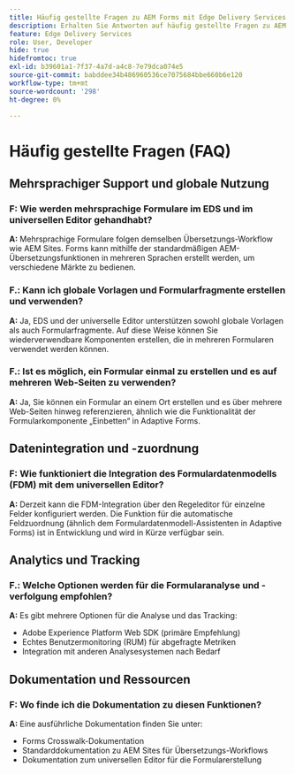 ```yaml
---
title: Häufig gestellte Fragen zu AEM Forms mit Edge Delivery Services
description: Erhalten Sie Antworten auf häufig gestellte Fragen zu AEM Forms mit Edge Delivery Services und dem universellen Editor. Erfahren Sie mehr über mehrsprachige Formulare, globale Vorlagen, Formularfragmente, Analysen und Datenintegrationsfunktionen.
feature: Edge Delivery Services
role: User, Developer
hide: true
hidefromtoc: true
exl-id: b39601a1-7f37-4a7d-a4c8-7e79dca074e5
source-git-commit: babddee34b486960536ce7075684bbe660b6e120
workflow-type: tm+mt
source-wordcount: '298'
ht-degree: 0%

---
```


# Häufig gestellte Fragen (FAQ)


## Mehrsprachiger Support und globale Nutzung

### F: Wie werden mehrsprachige Formulare im EDS und im universellen Editor gehandhabt?

**A:** Mehrsprachige Formulare folgen demselben Übersetzungs-Workflow wie AEM Sites. Forms kann mithilfe der standardmäßigen AEM-Übersetzungsfunktionen in mehreren Sprachen erstellt werden, um verschiedene Märkte zu bedienen.

### F.: Kann ich globale Vorlagen und Formularfragmente erstellen und verwenden?

**A:** Ja, EDS und der universelle Editor unterstützen sowohl globale Vorlagen als auch Formularfragmente. Auf diese Weise können Sie wiederverwendbare Komponenten erstellen, die in mehreren Formularen verwendet werden können.

### F.: Ist es möglich, ein Formular einmal zu erstellen und es auf mehreren Web-Seiten zu verwenden?

**A:** Ja, Sie können ein Formular an einem Ort erstellen und es über mehrere Web-Seiten hinweg referenzieren, ähnlich wie die Funktionalität der Formularkomponente „Einbetten“ in Adaptive Forms.

## Datenintegration und -zuordnung

### F: Wie funktioniert die Integration des Formulardatenmodells (FDM) mit dem universellen Editor?

**A:** Derzeit kann die FDM-Integration über den Regeleditor für einzelne Felder konfiguriert werden. Die Funktion für die automatische Feldzuordnung (ähnlich dem Formulardatenmodell-Assistenten in Adaptive Forms) ist in Entwicklung und wird in Kürze verfügbar sein.

## Analytics und Tracking

### F.: Welche Optionen werden für die Formularanalyse und -verfolgung empfohlen?

**A:** Es gibt mehrere Optionen für die Analyse und das Tracking:

- Adobe Experience Platform Web SDK (primäre Empfehlung)
- Echtes Benutzermonitoring (RUM) für abgefragte Metriken
- Integration mit anderen Analysesystemen nach Bedarf

## Dokumentation und Ressourcen

### F: Wo finde ich die Dokumentation zu diesen Funktionen?

**A:** Eine ausführliche Dokumentation finden Sie unter:

- Forms Crosswalk-Dokumentation
- Standarddokumentation zu AEM Sites für Übersetzungs-Workflows
- Dokumentation zum universellen Editor für die Formularerstellung
